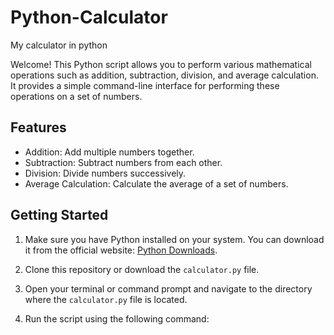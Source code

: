 # Python-Calculator
My calculator in python

Welcome! This Python script allows you to perform various mathematical operations such as addition, subtraction, division, and average calculation. It provides a simple command-line interface for performing these operations on a set of numbers.

## Features

- Addition: Add multiple numbers together.
- Subtraction: Subtract numbers from each other.
- Division: Divide numbers successively.
- Average Calculation: Calculate the average of a set of numbers.

## Getting Started

1. Make sure you have Python installed on your system. You can download it from the official website: [Python Downloads](https://www.python.org/downloads/).

2. Clone this repository or download the `calculator.py` file.

3. Open your terminal or command prompt and navigate to the directory where the `calculator.py` file is located.

4. Run the script using the following command:
